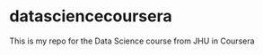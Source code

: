 datasciencecoursera
===================
This is my repo for the Data Science course from JHU in Coursera
